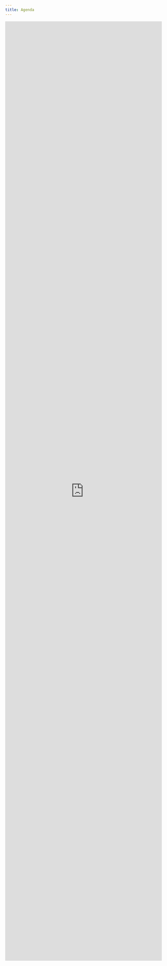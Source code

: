 ```yaml
---
title: Agenda
---
```


<iframe width="100%" height="3020px" style="border:none;" src="https://docs.google.com/document/d/e/2PACX-1vQBE2hiVfwgNrrVYNXnpWyUESNvJ4BvjXC4-gF-wT_CI7FzpLuG8rhTqT3fFYr-WtAmNY5zo3iNQKuQ/pub?embedded=true"></iframe>
